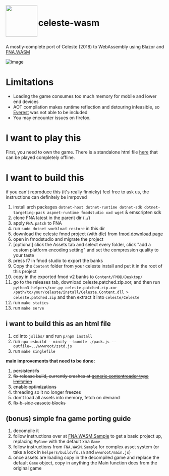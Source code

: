 
<img src="wwwroot/assets/app.ico" width=100 align="left">

<h1>celeste-wasm</h1>

<br>

A mostly-complete port of Celeste (2018) to WebAssembly using Blazor and [FNA.WASM](https://github.com/FNA-XNA/FNA)

![image](https://github.com/MercuryWorkshop/celeste-wasm/assets/58010778/ba547bea-1763-48ad-b6b5-bbf8682d8d15)

# Limitations
- Loading the game consumes too much memory for mobile and lower end devices
- AOT compilation makes runtime reflection and detouring infeasible, so [Everest](https://github.com/EverestAPI/Everest) was not able to be included
- You may encounter issues on firefox.

# I want to play this
First, you need to own the game. There is a standalone html file [here](https://github.com/MercuryWorkshop/celeste-wasm/releases/download/latest/celeste.html) that can be played completely offline.

# I want to build this
if you can't reproduce this (it's really finnicky) feel free to ask us, the instructions can definitely be imrpoved

1. install arch packages `dotnet-host dotnet-runtime dotnet-sdk dotnet-targeting-pack aspnet-runtime fmodstudio xxd wget` & emscripten sdk
2. clone FNA latest in the parent dir (../)
3. apply `FNA.patch` to FNA
4. run `sudo dotnet workload restore` in this dir
5. download the celeste fmod project (with dlc) from [fmod download page](https://www.fmod.com/docs/2.03/studio/appendix-a-celeste.html)
6. open in fmodstudio and migrate the project
7. [optional] click the Assets tab and select every folder, click "add a custom platform encoding setting" and set the compression quality to your taste
8. press f7 in fmod studio to export the banks
8. Copy the `Content` folder from your celeste install and put it in the root of this project
9. copy in the exported fmod v2 banks to `Content/FMOD/Desktop/`
11. go to the releases tab, download celeste.patched.zip.xor, and then run `python3 helpers/xor.py celeste.patched.zip.xor /path/to/your/celeste/install/Celeste.Content.dll > celeste.patched.zip` and then extract it into `celeste/Celeste`
12. run `make statics`
13. run `make serve`

## i want to build this as an html file
1. cd into `jslibs/` and run `p/npm install`
2. run `npx esbuild --minify --bundle ./pack.js --outfile=../wwwroot/zstd.js`
3. run `make singlefile`


**main improvements that need to be done:**
1. ~~persistent fs~~
2. ~~fix release build, currently crashes at [generic contentreader type limitation](<https://gist.github.com/TheSpydog/e94c8c23c01615a5a3b2cc1a0857415c#qa>)~~
3. ~~enable optimizations~~
4. threading so it no longer freezes
5. don't load all assets into memory, fetch on demand
6. ~~fix b-side cassete blocks~~

## (bonus) simple fna game porting guide
1. decompile it
2. follow instructions over at [FNA.WASM.Sample](https://github.com/RedMike/FNA.WASM.Sample/wiki/Manually-setting-up-FNA-Project-for-WASM#set-up-wasm-project) to get a basic project up, replacing `MyGame` with the default xna `Game`
3. follow instructions from `FNA.WASM.Sample` for complex asset system (or take a look in `helpers/buildvfs.sh` and `wwwroot/main.js`)
4. once assets are loading copy in the decompiled game and replace the default `Game` object, copy in anything the Main function does from the original game
